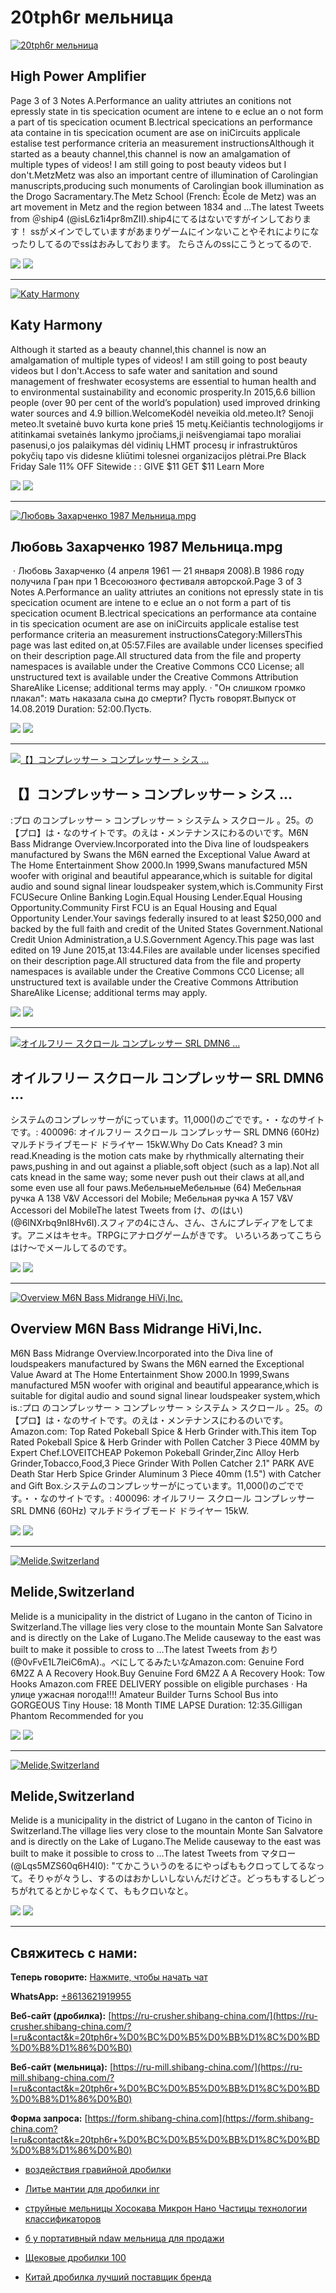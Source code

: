 # 20tph6r мельница

<a href="https://swt.shibang-china.com/?l=ru&img&k=20tph6r+%D0%BC%D0%B5%D0%BB%D1%8C%D0%BD%D0%B8%D1%86%D0%B0" target="_blank">![20tph6r мельница](http://static.shibang-china.com/all-800x300/1148.jpg)</a>

## High Power Amplifier
Page 3 of 3 Notes A.Performance an uality attriutes an conitions not epressly state in tis specication ocument are intene to e eclue an o not form a part of tis specication ocument B.lectrical specications an performance ata containe in tis specication ocument are ase on iniCircuits applicale estalise test performance criteria an measurement instructionsAlthough it started as a beauty channel,this channel is now an amalgamation of multiple types of videos! I am still going to post beauty videos but I don't.MetzMetz was also an important centre of illumination of Carolingian manuscripts,producing such monuments of Carolingian book illumination as the Drogo Sacramentary.The Metz School (French: &#201;cole de Metz) was an art movement in Metz and the region between 1834 and …The latest Tweets from ＠ship4 (@isL6z1i4pr8mZII).ship4にてるはないですがインしております！ ssがメインでしていますがあまりゲームにインないことやそれによりになったりしてるのでssはおみしております。 たらさんのssにこうとってるので.


<a href="https://whatsapp.shibangsoft.com/WhatsApp.php" target="_blank" title="WhatsApp">![](http://static.shibang-china.com/icon/whatsapp.png)</a> <a href="https://swt.shibang-china.com/?l=ru&icon&k=20tph6r+%D0%BC%D0%B5%D0%BB%D1%8C%D0%BD%D0%B8%D1%86%D0%B0" target="_blank">![](http://static.shibang-china.com/icon/chat-ru.png)</a>

---

<a href="https://swt.shibang-china.com/?l=ru&img&k=20tph6r+%D0%BC%D0%B5%D0%BB%D1%8C%D0%BD%D0%B8%D1%86%D0%B0" target="_blank">![Katy Harmony](http://static.shibang-china.com/all-800x300/1527.jpg)</a>

## Katy Harmony
Although it started as a beauty channel,this channel is now an amalgamation of multiple types of videos! I am still going to post beauty videos but I don't.Access to safe water and sanitation and sound management of freshwater ecosystems are essential to human health and to environmental sustainability and economic prosperity.In 2015,6.6 billion people (over 90 per cent of the world’s population) used improved drinking water sources and 4.9 billion.WelcomeKodėl neveikia old.meteo.lt? Senoji meteo.lt svetainė buvo kurta kone prieš 15 metų.Keičiantis technologijoms ir atitinkamai svetainės lankymo įpročiams,ji neišvengiamai tapo moraliai pasenusi,o jos palaikymas dėl vidinių LHMT procesų ir infrastruktūros pokyčių tapo vis didesne kliūtimi tolesnei organizacijos plėtrai.Pre Black Friday Sale 11% OFF Sitewide : : GIVE $11 GET $11 Learn More


<a href="https://whatsapp.shibangsoft.com/WhatsApp.php" target="_blank" title="WhatsApp">![](http://static.shibang-china.com/icon/whatsapp.png)</a> <a href="https://swt.shibang-china.com/?l=ru&icon&k=20tph6r+%D0%BC%D0%B5%D0%BB%D1%8C%D0%BD%D0%B8%D1%86%D0%B0" target="_blank">![](http://static.shibang-china.com/icon/chat-ru.png)</a>

---

<a href="https://swt.shibang-china.com/?l=ru&img&k=20tph6r+%D0%BC%D0%B5%D0%BB%D1%8C%D0%BD%D0%B8%D1%86%D0%B0" target="_blank">![Любовь Захарченко 1987 Мельница.mpg](http://static.shibang-china.com/all-800x300/732.jpg)</a>

## Любовь Захарченко 1987 Мельница.mpg
&nbsp;&#0183;&#32;Любовь Захарченко (4 апреля 1961 — 21 января 2008).В 1986 году получила Гран при 1 Всесоюзного фестиваля авторской.Page 3 of 3 Notes A.Performance an uality attriutes an conitions not epressly state in tis specication ocument are intene to e eclue an o not form a part of tis specication ocument B.lectrical specications an performance ata containe in tis specication ocument are ase on iniCircuits applicale estalise test performance criteria an measurement instructionsCategory:MillersThis page was last edited on,at 05:57.Files are available under licenses specified on their description page.All structured data from the file and property namespaces is available under the Creative Commons CC0 License; all unstructured text is available under the Creative Commons Attribution ShareAlike License; additional terms may apply.&nbsp;&#0183;&#32;&quot;Он слишком громко плакал&quot;: мать наказала сына до смерти? Пусть говорят.Выпуск от 14.08.2019 Duration: 52:00.Пусть.


<a href="https://whatsapp.shibangsoft.com/WhatsApp.php" target="_blank" title="WhatsApp">![](http://static.shibang-china.com/icon/whatsapp.png)</a> <a href="https://swt.shibang-china.com/?l=ru&icon&k=20tph6r+%D0%BC%D0%B5%D0%BB%D1%8C%D0%BD%D0%B8%D1%86%D0%B0" target="_blank">![](http://static.shibang-china.com/icon/chat-ru.png)</a>

---

<a href="https://swt.shibang-china.com/?l=ru&img&k=20tph6r+%D0%BC%D0%B5%D0%BB%D1%8C%D0%BD%D0%B8%D1%86%D0%B0" target="_blank">![【】コンプレッサー &gt; コンプレッサー &gt; シス …](http://static.shibang-china.com/all-800x300/1456.jpg)</a>

## 【】コンプレッサー &gt; コンプレッサー &gt; シス …
:プロ のコンプレッサー &gt; コンプレッサー &gt; システム &gt; スクロール 。25。の【プロ】は・なのサイトです。のえは・メンテナンスにわるのいです。M6N Bass Midrange Overview.Incorporated into the Diva line of loudspeakers manufactured by Swans the M6N earned the Exceptional Value Award at The Home Entertainment Show 2000.In 1999,Swans manufactured M5N woofer with original and beautiful appearance,which is suitable for digital audio and sound signal linear loudspeaker system,which is.Community First FCUSecure Online Banking Login.Equal Housing Lender.Equal Housing Opportunity.Community First FCU is an Equal Housing and Equal Opportunity Lender.Your savings federally insured to at least $250,000 and backed by the full faith and credit of the United States Government.National Credit Union Administration,a U.S.Government Agency.This page was last edited on 19 June 2015,at 13:44.Files are available under licenses specified on their description page.All structured data from the file and property namespaces is available under the Creative Commons CC0 License; all unstructured text is available under the Creative Commons Attribution ShareAlike License; additional terms may apply.


<a href="https://whatsapp.shibangsoft.com/WhatsApp.php" target="_blank" title="WhatsApp">![](http://static.shibang-china.com/icon/whatsapp.png)</a> <a href="https://swt.shibang-china.com/?l=ru&icon&k=20tph6r+%D0%BC%D0%B5%D0%BB%D1%8C%D0%BD%D0%B8%D1%86%D0%B0" target="_blank">![](http://static.shibang-china.com/icon/chat-ru.png)</a>

---

<a href="https://swt.shibang-china.com/?l=ru&img&k=20tph6r+%D0%BC%D0%B5%D0%BB%D1%8C%D0%BD%D0%B8%D1%86%D0%B0" target="_blank">![オイルフリー スクロール コンプレッサー SRL DMN6 …](http://static.shibang-china.com/all-800x300/82.jpg)</a>

## オイルフリー スクロール コンプレッサー SRL DMN6 …
システムのコンプレッサーがにっています。11,000()のごでです。・・なのサイトです。: 400096: オイルフリー スクロール コンプレッサー SRL DMN6 (60Hz) マルチドライブモード ドライヤー 15kW.Why Do Cats Knead? 3 min read.Kneading is the motion cats make by rhythmically alternating their paws,pushing in and out against a pliable,soft object (such as a lap).Not all cats knead in the same way; some never push out their claws at all,and some even use all four paws.МебельныеМебельные (64) Мебельная ручка A 138 V&amp;V Accessori del Mobile; Мебельная ручка A 157 V&amp;V Accessori del MobileThe latest Tweets from け、の(はい) (@6lNXrbq9nI8Hv6I).スフィアの4にさん、さん、さんにプレディアをしてます。アニメはキセキ。TRPGにアナログゲームがきです。 いろいろあってこちらはけ～でメールしてるのです。


<a href="https://whatsapp.shibangsoft.com/WhatsApp.php" target="_blank" title="WhatsApp">![](http://static.shibang-china.com/icon/whatsapp.png)</a> <a href="https://swt.shibang-china.com/?l=ru&icon&k=20tph6r+%D0%BC%D0%B5%D0%BB%D1%8C%D0%BD%D0%B8%D1%86%D0%B0" target="_blank">![](http://static.shibang-china.com/icon/chat-ru.png)</a>

---

<a href="https://swt.shibang-china.com/?l=ru&img&k=20tph6r+%D0%BC%D0%B5%D0%BB%D1%8C%D0%BD%D0%B8%D1%86%D0%B0" target="_blank">![Overview M6N Bass Midrange HiVi,Inc.](http://static.shibang-china.com/all-800x300/1256.jpg)</a>

## Overview M6N Bass Midrange HiVi,Inc.
M6N Bass Midrange Overview.Incorporated into the Diva line of loudspeakers manufactured by Swans the M6N earned the Exceptional Value Award at The Home Entertainment Show 2000.In 1999,Swans manufactured M5N woofer with original and beautiful appearance,which is suitable for digital audio and sound signal linear loudspeaker system,which is.:プロ のコンプレッサー &gt; コンプレッサー &gt; システム &gt; スクロール 。25。の【プロ】は・なのサイトです。のえは・メンテナンスにわるのいです。Amazon.com: Top Rated Pokeball Spice &amp; Herb Grinder with.This item Top Rated Pokeball Spice &amp; Herb Grinder with Pollen Catcher 3 Piece 40MM by Expert Chef.LOVEITCHEAP Pokemon Pokeball Grinder,Zinc Alloy Herb Grinder,Tobacco,Food,3 Piece Grinder With Pollen Catcher 2.1&quot; PARK AVE Death Star Herb Spice Grinder Aluminum 3 Piece 40mm (1.5&quot;) with Catcher and Gift Box.システムのコンプレッサーがにっています。11,000()のごでです。・・なのサイトです。: 400096: オイルフリー スクロール コンプレッサー SRL DMN6 (60Hz) マルチドライブモード ドライヤー 15kW.


<a href="https://whatsapp.shibangsoft.com/WhatsApp.php" target="_blank" title="WhatsApp">![](http://static.shibang-china.com/icon/whatsapp.png)</a> <a href="https://swt.shibang-china.com/?l=ru&icon&k=20tph6r+%D0%BC%D0%B5%D0%BB%D1%8C%D0%BD%D0%B8%D1%86%D0%B0" target="_blank">![](http://static.shibang-china.com/icon/chat-ru.png)</a>

---

<a href="https://swt.shibang-china.com/?l=ru&img&k=20tph6r+%D0%BC%D0%B5%D0%BB%D1%8C%D0%BD%D0%B8%D1%86%D0%B0" target="_blank">![Melide,Switzerland](http://static.shibang-china.com/all-800x300/465.jpg)</a>

## Melide,Switzerland
Melide is a municipality in the district of Lugano in the canton of Ticino in Switzerland.The village lies very close to the mountain Monte San Salvatore and is directly on the Lake of Lugano.The Melide causeway to the east was built to make it possible to cross to …The latest Tweets from おり (@0vFvE1L7IeiC6mA).。べにしてるみたいなAmazon.com: Genuine Ford 6M2Z A A Recovery Hook.Buy Genuine Ford 6M2Z A A Recovery Hook: Tow Hooks Amazon.com FREE DELIVERY possible on eligible purchases&nbsp;&#0183;&#32;На улице ужасная погода!!!! Amateur Builder Turns School Bus into GORGEOUS Tiny House: 18 Month TIME LAPSE Duration: 12:35.Gilligan Phantom Recommended for you


<a href="https://whatsapp.shibangsoft.com/WhatsApp.php" target="_blank" title="WhatsApp">![](http://static.shibang-china.com/icon/whatsapp.png)</a> <a href="https://swt.shibang-china.com/?l=ru&icon&k=20tph6r+%D0%BC%D0%B5%D0%BB%D1%8C%D0%BD%D0%B8%D1%86%D0%B0" target="_blank">![](http://static.shibang-china.com/icon/chat-ru.png)</a>

---

<a href="https://swt.shibang-china.com/?l=ru&img&k=20tph6r+%D0%BC%D0%B5%D0%BB%D1%8C%D0%BD%D0%B8%D1%86%D0%B0" target="_blank">![Melide,Switzerland](http://static.shibang-china.com/all-800x300/391.jpg)</a>

## Melide,Switzerland
Melide is a municipality in the district of Lugano in the canton of Ticino in Switzerland.The village lies very close to the mountain Monte San Salvatore and is directly on the Lake of Lugano.The Melide causeway to the east was built to make it possible to cross to …The latest Tweets from マタロー (@Lqs5MZS60q6H4I0): &quot;てかこういうのをるにやっぱももクロってしてるなって。そりゃが々うし、するのはおかしいしないんだけどさ。どっちもするしどっちがれてるとかじゃなくて、ももクロいなと。

<a href="https://whatsapp.shibangsoft.com/WhatsApp.php" target="_blank" title="WhatsApp">![](http://static.shibang-china.com/icon/whatsapp.png)</a> <a href="https://swt.shibang-china.com/?l=ru&icon&k=20tph6r+%D0%BC%D0%B5%D0%BB%D1%8C%D0%BD%D0%B8%D1%86%D0%B0" target="_blank">![](http://static.shibang-china.com/icon/chat-ru.png)</a>

---
## Свяжитесь с нами:

**Теперь говорите:** [Нажмите, чтобы начать чат](https://swt.shibang-china.com?l=ru&contact&k=20tph6r+%D0%BC%D0%B5%D0%BB%D1%8C%D0%BD%D0%B8%D1%86%D0%B0)

**WhatsApp:**  [+8613621919955](https://whatsapp.shibangsoft.com/WhatsApp.php)

**Веб-сайт (дробилка):** [https://ru-crusher.shibang-china.com/](https://ru-crusher.shibang-china.com/?l=ru&contact&k=20tph6r+%D0%BC%D0%B5%D0%BB%D1%8C%D0%BD%D0%B8%D1%86%D0%B0)

**Веб-сайт (мельница):** [https://ru-mill.shibang-china.com/](https://ru-mill.shibang-china.com/?l=ru&contact&k=20tph6r+%D0%BC%D0%B5%D0%BB%D1%8C%D0%BD%D0%B8%D1%86%D0%B0)

**Форма запроса:** [https://form.shibang-china.com](https://form.shibang-china.com?l=ru&contact&k=20tph6r+%D0%BC%D0%B5%D0%BB%D1%8C%D0%BD%D0%B8%D1%86%D0%B0)

* [воздействия гравийной дробилки](../124/%D0%B2%D0%BE%D0%B7%D0%B4%D0%B5%D0%B9%D1%81%D1%82%D0%B2%D0%B8%D1%8F%20%D0%B3%D1%80%D0%B0%D0%B2%D0%B8%D0%B9%D0%BD%D0%BE%D0%B9%20%D0%B4%D1%80%D0%BE%D0%B1%D0%B8%D0%BB%D0%BA%D0%B8.md)

* [Литье мантии для дробилки inr](../124/%D0%9B%D0%B8%D1%82%D1%8C%D0%B5%20%D0%BC%D0%B0%D0%BD%D1%82%D0%B8%D0%B8%20%D0%B4%D0%BB%D1%8F%20%D0%B4%D1%80%D0%BE%D0%B1%D0%B8%D0%BB%D0%BA%D0%B8%20inr.md)

* [струйные мельницы Хосокава Микрон Нано Частицы технологии классификаторов](../123/%D1%81%D1%82%D1%80%D1%83%D0%B9%D0%BD%D1%8B%D0%B5%20%D0%BC%D0%B5%D0%BB%D1%8C%D0%BD%D0%B8%D1%86%D1%8B%20%D0%A5%D0%BE%D1%81%D0%BE%D0%BA%D0%B0%D0%B2%D0%B0%20%D0%9C%D0%B8%D0%BA%D1%80%D0%BE%D0%BD%20%D0%9D%D0%B0%D0%BD%D0%BE%20%D0%A7%D0%B0%D1%81%D1%82%D0%B8%D1%86%D1%8B%20%D1%82%D0%B5%D1%85%D0%BD%D0%BE%D0%BB%D0%BE%D0%B3%D0%B8%D0%B8%20%D0%BA%D0%BB%D0%B0%D1%81%D1%81%D0%B8%D1%84%D0%B8%D0%BA%D0%B0%D1%82%D0%BE%D1%80%D0%BE%D0%B2.md)

* [б  у портативный ndaw мельница для продажи](../122/%D0%B1%20%20%D1%83%20%D0%BF%D0%BE%D1%80%D1%82%D0%B0%D1%82%D0%B8%D0%B2%D0%BD%D1%8B%D0%B9%20ndaw%20%D0%BC%D0%B5%D0%BB%D1%8C%D0%BD%D0%B8%D1%86%D0%B0%20%D0%B4%D0%BB%D1%8F%20%D0%BF%D1%80%D0%BE%D0%B4%D0%B0%D0%B6%D0%B8.md)

* [Щековые дробилки 100](../122/%D0%A9%D0%B5%D0%BA%D0%BE%D0%B2%D1%8B%D0%B5%20%D0%B4%D1%80%D0%BE%D0%B1%D0%B8%D0%BB%D0%BA%D0%B8%20100.md)

* [Китай дробилка лучший поставщик бренда](../123/%D0%9A%D0%B8%D1%82%D0%B0%D0%B9%20%D0%B4%D1%80%D0%BE%D0%B1%D0%B8%D0%BB%D0%BA%D0%B0%20%D0%BB%D1%83%D1%87%D1%88%D0%B8%D0%B9%20%D0%BF%D0%BE%D1%81%D1%82%D0%B0%D0%B2%D1%89%D0%B8%D0%BA%20%D0%B1%D1%80%D0%B5%D0%BD%D0%B4%D0%B0.md)